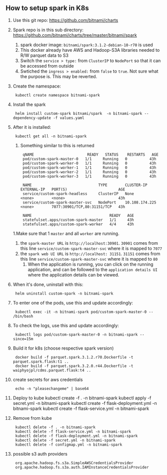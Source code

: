 ## How to setup spark in K8s 

1. Use this git repo: https://github.com/bitnami/charts
1. Spark repo is in this sub directory: https://github.com/bitnami/charts/tree/master/bitnami/spark
    1. spark docker image: `bitnami/spark:3.1.2-debian-10-r70` is used
    1. This docker already have AWS and Hadoop-S3A libraries needed to R/W parquet data to S3
    1. Switch the `service > type:` from `ClusterIP` to `NodePort` so that it can be accessed from outside
    1. Swtiched the `ingress > enabled:` from `false` to `true`. Not sure what the purpose is. This may be reverted.
    
1. Create the namespace: 

        kubectl create namespace bitnami-spark
1. Install the spark 
        
        helm install custom-spark bitnami/spark  -n bitnami-spark --dependency-update -f values.yaml
1. After it is installed:

        kubectl get all -n bitnami-spark
    1. Something similar to this is returned
            
            qNAME                        READY   STATUS    RESTARTS   AGE
            pod/custom-spark-master-0   1/1     Running   0          43h
            pod/custom-spark-worker-0   1/1     Running   0          43h
            pod/custom-spark-worker-1   1/1     Running   0          43h
            pod/custom-spark-worker-2   1/1     Running   0          43h
            pod/custom-spark-worker-3   1/1     Running   0          43h
            
            NAME                              TYPE        CLUSTER-IP       EXTERNAL-IP   PORT(S)                       AGE
            service/custom-spark-headless     ClusterIP   None             <none>        <none>                        43h
            service/custom-spark-master-svc   NodePort    10.108.174.225   <none>        7077:30901/TCP,80:31151/TCP   43h
            
            NAME                                   READY   AGE
            statefulset.apps/custom-spark-master   1/1     43h
            statefulset.apps/custom-spark-worker   4/4     43h
    1.Make sure that 1 `master` and all `worker` are running. 
    1. the `spark-master URL` is `http://localhost:30901`. `30901` comes from this line `service/custom-spark-master-svc` where it is mapped to `7077`
    1. the `spark web UI URL` is `http://localhost: 31151`. `31151` comes from this line `service/custom-spark-master-svc` where it is mapped to `80`
        1. When the application is running, you can click on the running application, and can be followed to the `application details UI` where the application details can be viewed.
1. When it's done, uninstall with this:

        helm uninstall custom-spark -n bitnami-spark
1. To enter one of the pods, use this and update accordingly:
    
        kubectl exec -it -n bitnami-spark pod/custom-spark-master-0 -- /bin/bash 
1. To check the logs, use this and update accordingly:

        kubectl logs pod/custom-spark-master-0 -n bitnami-spark --since=15m
1. Build it for k8s (choose respective spark version)

        docker build -f parquet.spark.3.1.2.r70.Dockerfile -t parquet.spark.flask:t1 ..
        docker build -f parquet.spark.3.2.0.r44.Dockerfile -t waiphyojpl/cdms.parquet.flask:t4 ..
        
1. create secrets for aws credentials

        echo -n "pleasechangeme" | base64
1. Deploy to kube
        kubectl create -f . -n bitnami-spark
        kubectl apply -f secret.yml -n bitnami-spark
        kubectl create -f flask-deployment.yml -n bitnami-spark
        kubectl create -f flask-service.yml -n bitnami-spark
1. Remove from kube

        kubectl delete -f . -n bitnami-spark
        kubectl delete -f flask-service.yml -n bitnami-spark
        kubectl delete -f flask-deployment.yml -n bitnami-spark
        kubectl delete -f secret.yml -n bitnami-spark
        kubectl delete -f configmap.yml -n bitnami-spark
    
1. possible s3 auth providers

        org.apache.hadoop.fs.s3a.SimpleAWSCredentialsProvider
        org.apache.hadoop.fs.s3a.auth.IAMInstanceCredentialsProvider
